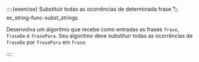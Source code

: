 ::::{exercise} Substituir todas as ocorrências de determinada frase
:label: ex_string-func-subst_strings

Desenvolva um algoritmo que recebe como entradas as frases `frase`, `fraseDe` e `frasePara`. Seu algoritmo deve substituir todas as ocorrências de `fraseDe` por `frasePara` em `frase`.

::::

